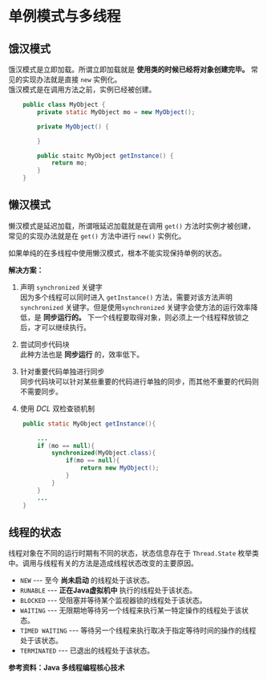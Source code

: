 # 单例模式与多线程 #
  
## 饿汉模式 ##
  
饿汉模式是立即加载。所谓立即加载就是 **使用类的时候已经将对象创建完毕。** 常见的实现办法就是直接 `new` 实例化。  
饿汉模式是在调用方法之前，实例已经被创建。  
  
```Java
	public class MyObject {
		private static MyObject mo = new MyObject();

		private MyObject() {

		}

		public staitc MyObject getInstance() {
			return mo;
		}
	}
```  
  
## 懒汉模式 ##
  
懒汉模式是延迟加载，所谓哦延迟加载就是在调用 `get()` 方法时实例才被创建，常见的实现办法就是在 `get()` 方法中进行 `new()` 实例化。  
  
如果单纯的在多线程中使用懒汉模式，根本不能实现保持单例的状态。  
  
**解决方案：**
  
1. 声明 `synchronized` 关键字  
因为多个线程可以同时进入 `getInstance()` 方法，需要对该方法声明 `synchronized` 关键字。但是使用`synchronized` 关键字会使方法的运行效率降低，是 **同步运行的。** 下一个线程要取得对象，则必须上一个线程释放锁之后，才可以继续执行。  
  
2. 尝试同步代码块  
此种方法也是 **同步运行** 的，效率低下。  
  
3. 针对重要代码单独进行同步   
同步代码块可以针对某些重要的代码进行单独的同步，而其他不重要的代码则不需要同步。  
  
4. 使用 *DCL* 双检查锁机制  
```Java
	public static MyObject getInstance(){

		...
		if (mo == null){
			synchronized(MyObject.class){
				if(mo == null){
					return new MyObject();
				}
			}
		}
		...
	}
```  
  
  
## 线程的状态 ##
  
线程对象在不同的运行时期有不同的状态，状态信息存在于 `Thread.State` 枚举类中。调用与线程有关的方法是造成线程状态改变的主要原因。  
  
* `NEW` --- 至今 **尚未启动** 的线程处于该状态。  
* `RUNABLE` --- **正在Java虚拟机中** 执行的线程处于该状态。  
* `BLOCKED` --- 受阻塞并等待某个监视器锁的线程处于该状态。  
* `WAITING` --- 无限期地等待另一个线程来执行某一特定操作的线程处于该状态。  
* `TIMED WAITING` --- 等待另一个线程来执行取决于指定等待时间的操作的线程处于该状态。  
* `TERMINATED` --- 已退出的线程处于该状态。  

 
  
**参考资料：Java 多线程编程核心技术**